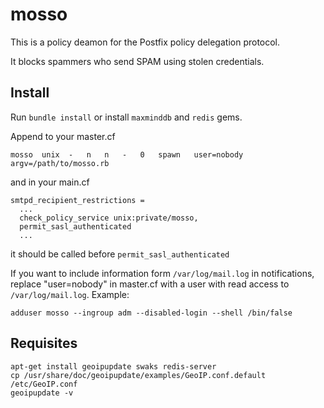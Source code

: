 mosso
=====

This is a policy deamon for the Postfix policy delegation protocol.

It blocks spammers who send SPAM using stolen credentials.
                                                                             
Install
-------

Run `bundle install` or install `maxminddb` and `redis` gems.

Append to your master.cf

```
mosso  unix  -   n   n   -   0   spawn   user=nobody argv=/path/to/mosso.rb
```

and in your main.cf

```
smtpd_recipient_restrictions =
  ...
  check_policy_service unix:private/mosso,
  permit_sasl_authenticated
  ...
```

it should be called before `permit_sasl_authenticated`

If you want to include information form `/var/log/mail.log` in notifications,
replace "user=nobody" in master.cf with a user with read access
to `/var/log/mail.log`. Example:

```
adduser mosso --ingroup adm --disabled-login --shell /bin/false
```

Requisites
----------

```
apt-get install geoipupdate swaks redis-server
cp /usr/share/doc/geoipupdate/examples/GeoIP.conf.default /etc/GeoIP.conf
geoipupdate -v
```
